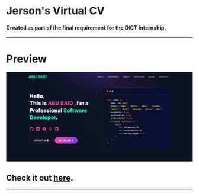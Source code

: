 # Jerson's Virtual CV

#### Created as part of the final requirement for the DICT Internship.

---

# Preview

![](./public/image/screen.png)

## Check it out [here](https://abusaid.netlify.app/).

---